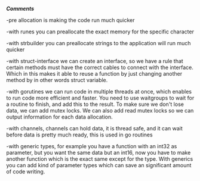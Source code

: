 ***Comments***

-pre allocation is making the code run much quicker

-with runes you can preallocate the exact memory for the specific character

-with strbuilder you can preallocate strings to the application will run much quicker

-with struct-interface we can create an interface, so we have a rule that certain methods
must have the correct cables to connect with the interface. Which in this makes it able
to reuse a function by just changing another method by in other words struct variable.

-with gorutines we can run code in multiple threads at once, which enables to run code
more efficient and faster. You need to use waitgroups to wait for a routine to finish, and
add this to the result. To make sure we don't lose data, we can add mutex locks. We can
also add read mutex locks so we can output information for each data allocation.

-with channels, channels can hold data, it is thread safe, and it can wait before data is
pretty much ready, this is used in go routines

-with generic types, for example you have a function with an int32 as parameter, 
but you want the same data but an int16, now you have to make another function which is
the exact same except for the type. With generics you can add kind of parameter types which
can save an significant amount of code writing.



